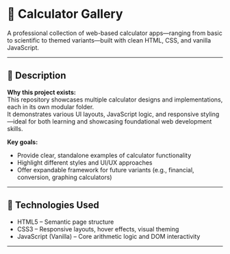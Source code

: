 # 🧮 Calculator Gallery

A professional collection of web-based calculator apps—ranging from basic to scientific to themed variants—built with clean HTML, CSS, and vanilla JavaScript.

---

## 🌟 Description

**Why this project exists:**  
This repository showcases multiple calculator designs and implementations, each in its own modular folder.  
It demonstrates various UI layouts, JavaScript logic, and responsive styling—ideal for both learning and showcasing foundational web development skills.

**Key goals:**
- Provide clear, standalone examples of calculator functionality  
- Highlight different styles and UI/UX approaches  
- Offer expandable framework for future variants (e.g., financial, conversion, graphing calculators)

---

## 🔧 Technologies Used
- HTML5 – Semantic page structure
- CSS3 – Responsive layouts, hover effects, visual theming
- JavaScript (Vanilla) – Core arithmetic logic and DOM interactivity

---

